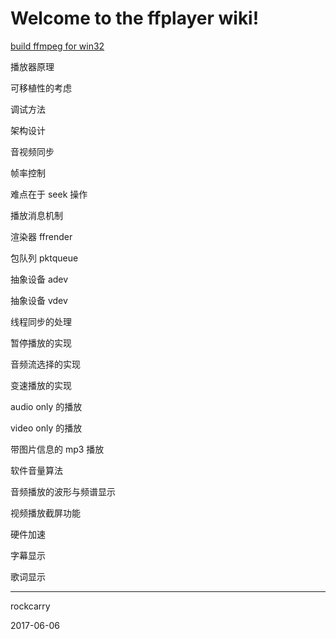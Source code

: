 # Welcome to the ffplayer wiki!

[build ffmpeg for win32](https://github.com/rockcarry/ffplayer/wiki/build-ffmpeg-for-win32)

播放器原理

可移植性的考虑

调试方法

架构设计

音视频同步

帧率控制

难点在于 seek 操作

播放消息机制

渲染器 ffrender

包队列 pktqueue

抽象设备 adev

抽象设备 vdev

线程同步的处理

暂停播放的实现

音频流选择的实现

变速播放的实现

audio only 的播放

video only 的播放

带图片信息的 mp3 播放

软件音量算法

音频播放的波形与频谱显示

视频播放截屏功能

硬件加速

字幕显示

歌词显示


----------
rockcarry

2017-06-06

